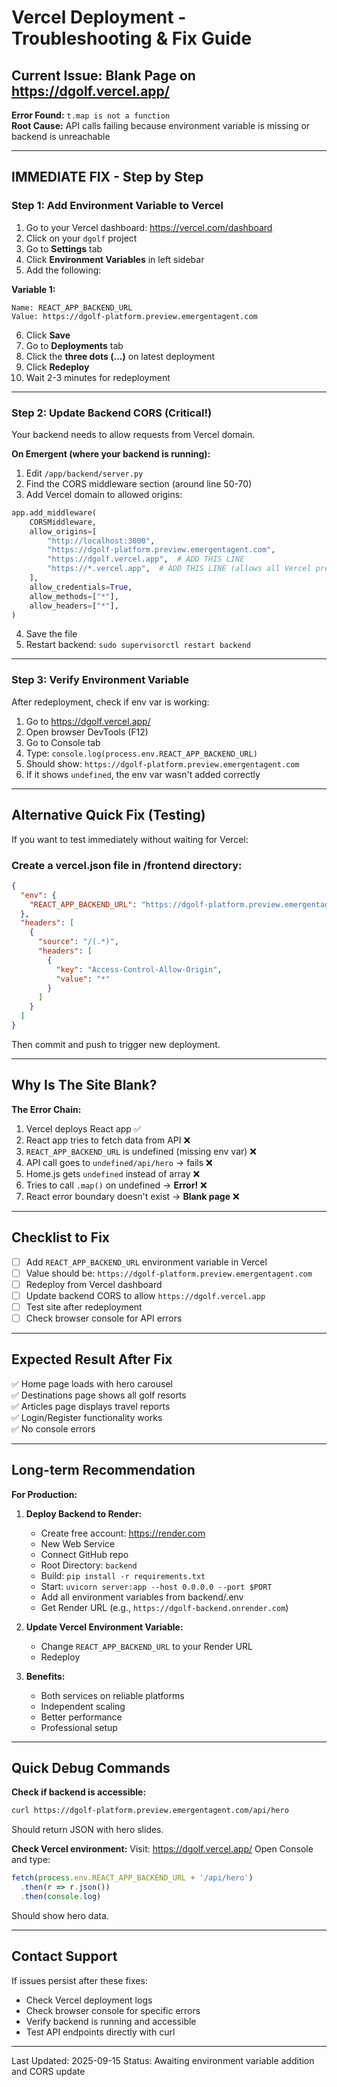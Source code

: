 # Vercel Deployment - Troubleshooting & Fix Guide

## Current Issue: Blank Page on https://dgolf.vercel.app/

**Error Found:** `t.map is not a function`  
**Root Cause:** API calls failing because environment variable is missing or backend is unreachable

---

## IMMEDIATE FIX - Step by Step

### Step 1: Add Environment Variable to Vercel

1. Go to your Vercel dashboard: https://vercel.com/dashboard
2. Click on your `dgolf` project
3. Go to **Settings** tab
4. Click **Environment Variables** in left sidebar
5. Add the following:

**Variable 1:**
```
Name: REACT_APP_BACKEND_URL
Value: https://dgolf-platform.preview.emergentagent.com
```

6. Click **Save**
7. Go to **Deployments** tab
8. Click the **three dots (...)** on latest deployment
9. Click **Redeploy**
10. Wait 2-3 minutes for redeployment

---

### Step 2: Update Backend CORS (Critical!)

Your backend needs to allow requests from Vercel domain.

**On Emergent (where your backend is running):**

1. Edit `/app/backend/server.py`
2. Find the CORS middleware section (around line 50-70)
3. Add Vercel domain to allowed origins:

```python
app.add_middleware(
    CORSMiddleware,
    allow_origins=[
        "http://localhost:3000",
        "https://dgolf-platform.preview.emergentagent.com",
        "https://dgolf.vercel.app",  # ADD THIS LINE
        "https://*.vercel.app",  # ADD THIS LINE (allows all Vercel preview deployments)
    ],
    allow_credentials=True,
    allow_methods=["*"],
    allow_headers=["*"],
)
```

4. Save the file
5. Restart backend: `sudo supervisorctl restart backend`

---

### Step 3: Verify Environment Variable

After redeployment, check if env var is working:

1. Go to https://dgolf.vercel.app/
2. Open browser DevTools (F12)
3. Go to Console tab
4. Type: `console.log(process.env.REACT_APP_BACKEND_URL)`
5. Should show: `https://dgolf-platform.preview.emergentagent.com`
6. If it shows `undefined`, the env var wasn't added correctly

---

## Alternative Quick Fix (Testing)

If you want to test immediately without waiting for Vercel:

### Create a vercel.json file in /frontend directory:

```json
{
  "env": {
    "REACT_APP_BACKEND_URL": "https://dgolf-platform.preview.emergentagent.com"
  },
  "headers": [
    {
      "source": "/(.*)",
      "headers": [
        {
          "key": "Access-Control-Allow-Origin",
          "value": "*"
        }
      ]
    }
  ]
}
```

Then commit and push to trigger new deployment.

---

## Why Is The Site Blank?

**The Error Chain:**
1. Vercel deploys React app ✅
2. React app tries to fetch data from API ❌
3. `REACT_APP_BACKEND_URL` is undefined (missing env var) ❌
4. API call goes to `undefined/api/hero` → fails ❌
5. Home.js gets `undefined` instead of array ❌
6. Tries to call `.map()` on undefined → **Error!** ❌
7. React error boundary doesn't exist → **Blank page** ❌

---

## Checklist to Fix

- [ ] Add `REACT_APP_BACKEND_URL` environment variable in Vercel
- [ ] Value should be: `https://dgolf-platform.preview.emergentagent.com`
- [ ] Redeploy from Vercel dashboard
- [ ] Update backend CORS to allow `https://dgolf.vercel.app`
- [ ] Test site after redeployment
- [ ] Check browser console for API errors

---

## Expected Result After Fix

✅ Home page loads with hero carousel  
✅ Destinations page shows all golf resorts  
✅ Articles page displays travel reports  
✅ Login/Register functionality works  
✅ No console errors  

---

## Long-term Recommendation

**For Production:**

1. **Deploy Backend to Render:**
   - Create free account: https://render.com
   - New Web Service
   - Connect GitHub repo
   - Root Directory: `backend`
   - Build: `pip install -r requirements.txt`
   - Start: `uvicorn server:app --host 0.0.0.0 --port $PORT`
   - Add all environment variables from backend/.env
   - Get Render URL (e.g., `https://dgolf-backend.onrender.com`)

2. **Update Vercel Environment Variable:**
   - Change `REACT_APP_BACKEND_URL` to your Render URL
   - Redeploy

3. **Benefits:**
   - Both services on reliable platforms
   - Independent scaling
   - Better performance
   - Professional setup

---

## Quick Debug Commands

**Check if backend is accessible:**
```bash
curl https://dgolf-platform.preview.emergentagent.com/api/hero
```

Should return JSON with hero slides.

**Check Vercel environment:**
Visit: https://dgolf.vercel.app/
Open Console and type:
```javascript
fetch(process.env.REACT_APP_BACKEND_URL + '/api/hero')
  .then(r => r.json())
  .then(console.log)
```

Should show hero data.

---

## Contact Support

If issues persist after these fixes:
- Check Vercel deployment logs
- Check browser console for specific errors
- Verify backend is running and accessible
- Test API endpoints directly with curl

---

Last Updated: 2025-09-15
Status: Awaiting environment variable addition and CORS update
